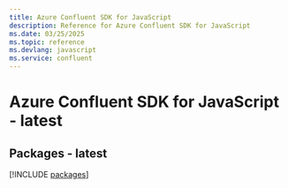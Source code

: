 ```yaml
---
title: Azure Confluent SDK for JavaScript
description: Reference for Azure Confluent SDK for JavaScript
ms.date: 03/25/2025
ms.topic: reference
ms.devlang: javascript
ms.service: confluent
---
```

# Azure Confluent SDK for JavaScript - latest
## Packages - latest
[!INCLUDE [packages](confluent-index.md)]